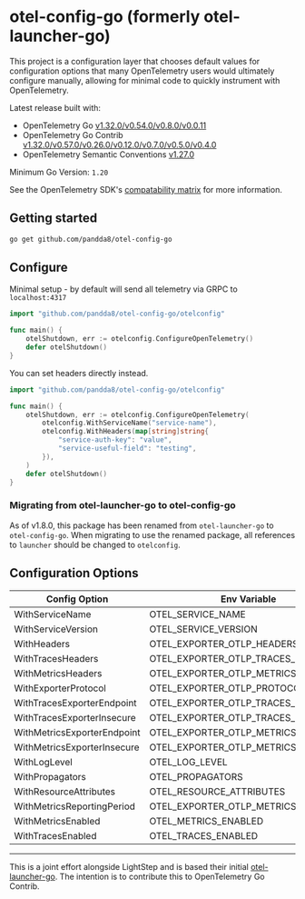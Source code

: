 # otel-config-go (formerly otel-launcher-go)

This project is a configuration layer that chooses default values for configuration options that many OpenTelemetry users would ultimately configure manually, allowing for minimal code to quickly instrument with OpenTelemetry.

Latest release built with:

- OpenTelemetry Go [v1.32.0/v0.54.0/v0.8.0/v0.0.11](https://github.com/open-telemetry/opentelemetry-go/releases/tag/v1.32.0)
- OpenTelemetry Go Contrib [v1.32.0/v0.57.0/v0.26.0/v0.12.0/v0.7.0/v0.5.0/v0.4.0](https://github.com/open-telemetry/opentelemetry-go-contrib/releases/tag/v1.32.0)
- OpenTelemetry Semantic Conventions [v1.27.0](https://github.com/open-telemetry/opentelemetry-go/tree/main/semconv/v1.27.0)

Minimum Go Version: `1.20`

See the OpenTelemetry SDK's [compatability matrix](https://github.com/open-telemetry/opentelemetry-go#compatibility) for more information.

## Getting started

```bash
go get github.com/pandda8/otel-config-go
```

## Configure

Minimal setup - by default will send all telemetry via GRPC to `localhost:4317`

```go
import "github.com/pandda8/otel-config-go/otelconfig"

func main() {
    otelShutdown, err := otelconfig.ConfigureOpenTelemetry()
    defer otelShutdown()
}
```

You can set headers directly instead.

```go
import "github.com/pandda8/otel-config-go/otelconfig"

func main() {
    otelShutdown, err := otelconfig.ConfigureOpenTelemetry(
        otelconfig.WithServiceName("service-name"),
        otelconfig.WithHeaders(map[string]string{
            "service-auth-key": "value",
            "service-useful-field": "testing",
        }),
    )
    defer otelShutdown()
}
```

### Migrating from otel-launcher-go to otel-config-go

As of v1.8.0, this package has been renamed from `otel-launcher-go` to `otel-config-go`. When migrating to use the renamed package, all references to `launcher` should be changed to `otelconfig`.

## Configuration Options

| Config Option               | Env Variable                        | Required | Default              |
| --------------------------- | ----------------------------------- | -------- | -------------------- |
| WithServiceName             | OTEL_SERVICE_NAME                   | y        | -                    |
| WithServiceVersion          | OTEL_SERVICE_VERSION                | n        | -                    |
| WithHeaders                 | OTEL_EXPORTER_OTLP_HEADERS          | n        | {}                   |
| WithTracesHeaders           | OTEL_EXPORTER_OTLP_TRACES_HEADERS   | n        | {}                   |
| WithMetricsHeaders          | OTEL_EXPORTER_OTLP_METRICS_HEADERS  | n        | {}                   |
| WithExporterProtocol        | OTEL_EXPORTER_OTLP_PROTOCOL         | n        | grpc                 |
| WithTracesExporterEndpoint  | OTEL_EXPORTER_OTLP_TRACES_ENDPOINT  | n        | localhost:4317       |
| WithTracesExporterInsecure  | OTEL_EXPORTER_OTLP_TRACES_INSECURE  | n        | false                |
| WithMetricsExporterEndpoint | OTEL_EXPORTER_OTLP_METRICS_ENDPOINT | n        | localhost:4317       |
| WithMetricsExporterInsecure | OTEL_EXPORTER_OTLP_METRICS_INSECURE | n        | false                |
| WithLogLevel                | OTEL_LOG_LEVEL                      | n        | info                 |
| WithPropagators             | OTEL_PROPAGATORS                    | n        | tracecontext,baggage |
| WithResourceAttributes      | OTEL_RESOURCE_ATTRIBUTES            | n        | -                    |
| WithMetricsReportingPeriod  | OTEL_EXPORTER_OTLP_METRICS_PERIOD   | n        | 30s                  |
| WithMetricsEnabled          | OTEL_METRICS_ENABLED                | n        | true                 |
| WithTracesEnabled           | OTEL_TRACES_ENABLED                 | n        | true                 |

------

This is a joint effort alongside LightStep and is based their initial [otel-launcher-go](https://github.com/lightstep/otel-launcher-go). The intention is to contribute this to OpenTelemetry Go Contrib.
